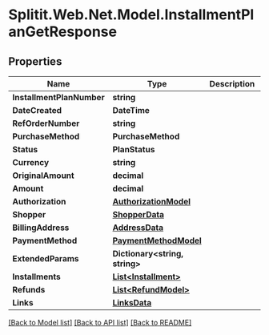 # Splitit.Web.Net.Model.InstallmentPlanGetResponse

## Properties

Name | Type | Description | Notes
------------ | ------------- | ------------- | -------------
**InstallmentPlanNumber** | **string** |  | [optional] 
**DateCreated** | **DateTime** |  | 
**RefOrderNumber** | **string** |  | [optional] 
**PurchaseMethod** | **PurchaseMethod** |  | [optional] 
**Status** | **PlanStatus** |  | 
**Currency** | **string** |  | [optional] 
**OriginalAmount** | **decimal** |  | [optional] 
**Amount** | **decimal** |  | [optional] 
**Authorization** | [**AuthorizationModel**](AuthorizationModel.md) |  | [optional] 
**Shopper** | [**ShopperData**](ShopperData.md) |  | [optional] 
**BillingAddress** | [**AddressData**](AddressData.md) |  | [optional] 
**PaymentMethod** | [**PaymentMethodModel**](PaymentMethodModel.md) |  | [optional] 
**ExtendedParams** | **Dictionary&lt;string, string&gt;** |  | [optional] 
**Installments** | [**List&lt;Installment&gt;**](Installment.md) |  | [optional] 
**Refunds** | [**List&lt;RefundModel&gt;**](RefundModel.md) |  | [optional] 
**Links** | [**LinksData**](LinksData.md) |  | [optional] 

[[Back to Model list]](../README.md#documentation-for-models) [[Back to API list]](../README.md#documentation-for-api-endpoints) [[Back to README]](../README.md)

